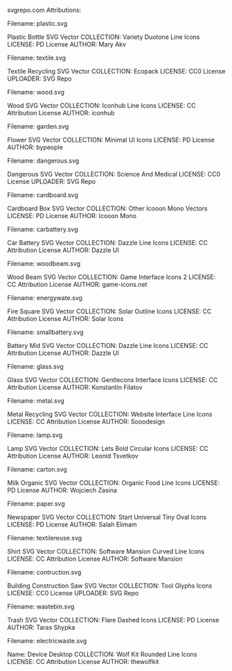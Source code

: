 svgrepo.com Attributions:

Filename: plastic.svg

Plastic Bottle SVG Vector
COLLECTION: Variety Duotone Line Icons
LICENSE: PD License
AUTHOR: Mary Akv

Filename: textile.svg

Textile Recycling SVG Vector
COLLECTION: Ecopack
LICENSE: CC0 License
UPLOADER: SVG Repo

Filename: wood.svg

Wood SVG Vector
COLLECTION: Iconhub Line Icons
LICENSE: CC Attribution License
AUTHOR: iconhub

Filename: garden.svg

Flower SVG Vector
COLLECTION: Minimal UI Icons
LICENSE: PD License
AUTHOR: bypeople


Filename: dangerous.svg

Dangerous SVG Vector
COLLECTION: Science And Medical
LICENSE: CC0 License
UPLOADER: SVG Repo

Filename: cardboard.svg

Cardboard Box SVG Vector
COLLECTION: Other Icooon Mono Vectors
LICENSE: PD License
AUTHOR: Icooon Mono

Filename: carbattery.svg

Car Battery SVG Vector 
COLLECTION: Dazzle Line Icons
LICENSE: CC Attribution License
AUTHOR: Dazzle UI

Filename: woodbeam.svg

Wood Beam SVG Vector
COLLECTION: Game Interface Icons 2
LICENSE: CC Attribution License
AUTHOR: game-icons.net

Filename: energywate.svg

Fire Square SVG Vector
COLLECTION: Solar Outline Icons
LICENSE: CC Attribution License
AUTHOR: Solar Icons

Filename: smallbattery.svg

Battery Mid SVG Vector 
COLLECTION: Dazzle Line Icons
LICENSE: CC Attribution License
AUTHOR: Dazzle UI

Filename: glass.svg

Glass SVG Vector
COLLECTION: Gentlecons Interface Icons
LICENSE: CC Attribution License
AUTHOR: Konstantin Filatov

Filename: metal.svg

Metal Recycling SVG Vector
COLLECTION: Website Interface Line Icons
LICENSE: CC Attribution License
AUTHOR: Sooodesign

Filename: lamp.svg

Lamp SVG Vector
COLLECTION: Lets Bold Circular Icons
LICENSE: CC Attribution License
AUTHOR: Leonid Tsvetkov

Filename: carton.svg

Milk Organic SVG Vector
COLLECTION: Organic Food Line Icons
LICENSE: PD License
AUTHOR: Wojciech Zasina

Filename: paper.svg

Newspaper SVG Vector
COLLECTION: Start Universal Tiny Oval Icons
LICENSE: PD License
AUTHOR: Salah Elimam


Filename: textilereuse.svg

Shirt SVG Vector
COLLECTION: Software Mansion Curved Line Icons
LICENSE: CC Attribution License
AUTHOR: Software Mansion

Filename: contruction.svg

Building Construction Saw SVG Vector
COLLECTION: Tool Glyphs Icons
LICENSE: CC0 License
UPLOADER: SVG Repo

Filename: wastebin.svg

Trash SVG Vector
COLLECTION: Flare Dashed Icons
LICENSE: PD License
AUTHOR: Taras Shypka

Filename: electricwaste.svg

Name: Device Desktop
COLLECTION: Wolf Kit Rounded Line Icons
LICENSE: CC Attribution License
AUTHOR: thewolfkit
